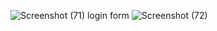 ![Screenshot (71)](https://github.com/sachinkumar9849/Niuto-Marts/assets/82940498/3d380c99-561e-41b1-a1ee-e4a27d783b87)
login form
![Screenshot (72)](https://github.com/sachinkumar9849/Niuto-Marts/assets/82940498/3f02d802-d310-4e91-9e3b-df60991d8e2b)
